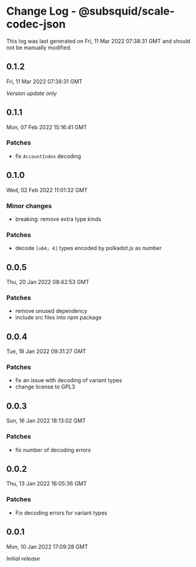 # Change Log - @subsquid/scale-codec-json

This log was last generated on Fri, 11 Mar 2022 07:38:31 GMT and should not be manually modified.

## 0.1.2
Fri, 11 Mar 2022 07:38:31 GMT

_Version update only_

## 0.1.1
Mon, 07 Feb 2022 15:16:41 GMT

### Patches

- fix `AccountIndex` decoding

## 0.1.0
Wed, 02 Feb 2022 11:01:32 GMT

### Minor changes

- breaking: remove extra type kinds

### Patches

- decode `[u64; 4]` types encoded by polkadot.js as number

## 0.0.5
Thu, 20 Jan 2022 08:42:53 GMT

### Patches

- remove unused dependency
- include src files into npm package

## 0.0.4
Tue, 18 Jan 2022 09:31:27 GMT

### Patches

- fix an issue with decoding of variant types
- change license to GPL3

## 0.0.3
Sun, 16 Jan 2022 18:13:02 GMT

### Patches

- fix number of decoding errors

## 0.0.2
Thu, 13 Jan 2022 16:05:36 GMT

### Patches

- Fix decoding errors for variant types

## 0.0.1
Mon, 10 Jan 2022 17:09:28 GMT

_Initial release_

